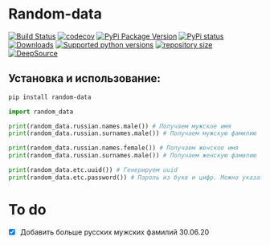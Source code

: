 # Random-data

[![Build Status](https://travis-ci.com/daveusa31/random-data.svg?branch=master)](https://travis-ci.com/daveusa31/random-data)
[![codecov](https://codecov.io/gh/daveusa31/random-data/branch/master/graph/badge.svg)](https://codecov.io/gh/daveusa31/random-data)
[![PyPi Package Version](https://img.shields.io/pypi/v/random_data.svg?style=flat-square)](https://pypi.python.org/pypi/random_data)
[![PyPi status](https://img.shields.io/pypi/status/random_data.svg?style=flat-square)](https://pypi.python.org/pypi/random_data)
[![Downloads](https://pepy.tech/badge/random-data)](https://pepy.tech/project/random-data)
[![Supported python versions](https://img.shields.io/pypi/pyversions/random_data.svg?style=flat-square)](https://pypi.python.org/pypi/random_data)
[![repository size](https://img.shields.io/github/repo-size/daveusa31/random_data)](https://github.com/daveusa31/random_data)
[![DeepSource](https://static.deepsource.io/deepsource-badge-light-mini.svg)](https://deepsource.io/gh/daveusa31/random_data/?ref=repository-badge)

## Установка и использование:
```sh 
pip install random-data
```

```python 
import random_data

print(random_data.russian.names.male()) # Получаем мужское имя
print(random_data.russian.surnames.male()) # Получаем мужскую фамилию

print(random_data.russian.names.female()) # Получаем женское имя
print(random_data.russian.surnames.male()) # Получаем женскую фамилию

print(random_data.etc.uuid()) # Генерируем uuid
print(random_data.etc.password()) # Пароль из букв и цифр. Можно указать нужную длину


```

# To do
- [X] Добавить больше русских мужских фамилий 30.06.20